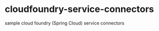 cloudfoundry-service-connectors
===============================

sample cloud foundry (Spring Cloud) service connectors

